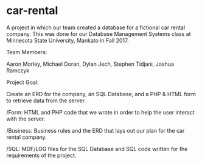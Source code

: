 # car-rental
A project in which our team created a database for a fictional car rental company. This was done for our Database Management Systems class at Minnesota State University, Mankato in Fall 2017.

Team Members: 

Aaron Morley, Michael Doran, Dylan Jech, Stephen Tidjani, Joshua Ramczyk


Project Goal:

Create an ERD for the company, an SQL Database, and a PHP & HTML form to retrieve data from the server.


/Form:  HTML and PHP code that we wrote in order to help the user interact with the server.


/Business:  Business rules and the ERD that lays out our plan for the car rental company.


/SQL:  MDF/LOG files for the SQL Database and SQL code written for the requirements of the project.
